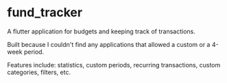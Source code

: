 # fund_tracker

A flutter application for budgets and keeping track of transactions.

Built because I couldn't find any applications that allowed a custom or a 4-week period.

Features include: statistics, custom periods, recurring transactions, custom categories, filters, etc.
